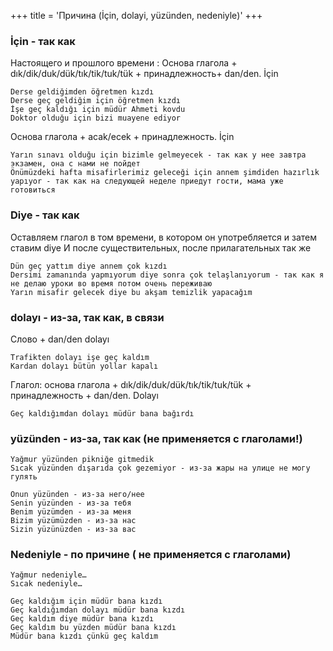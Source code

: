 +++
title = 'Причина (İçin, dolayi, yüzünden, nedeniyle)'
+++

### İçin - так как
Настоящего и прошлого времени : Основа глагола + dık/dik/duk/dük/tık/tik/tuk/tük + принадлежность+ dan/den.   İçin

```text
Derse geldiğimden öğretmen kızdı
Derse geç geldiğim için öğretmen kızdı
İşe geç kaldığı için müdür Ahmeti kovdu
Doktor olduğu için bizi muayene ediyor
```

Основа глагола + acak/ecek + принадлежность. İçin

```text
Yarın sınavı olduğu için bizimle gelmeyecek - так как у нее завтра экзамен, она с нами не пойдет
Önümüzdeki hafta misafirlerimiz geleceği için annem şimdiden hazırlık yapıyor - так как на следующей неделе приедут гости, мама уже готовиться
```

### Diye - так как

Оставляем глагол в том времени, в котором он употребляется и затем ставим diye
И после существительных, после прилагательных так же

```text
Dün geç yattım diye annem çok kızdı
Dersimi zamanında yapmıyorum diye sonra çok telaşlanıyorum - так как я не делаю уроки во время потом очень переживаю
Yarın misafir gelecek diye bu akşam temizlik yapacağım
```


### dolayı - из-за, так как, в связи

Слово + dan/den dolayı
```text
Trafikten dolayı işe geç kaldım
Kardan dolayı bütün yollar kapalı
```

Глагол: основа глагола + dık/dik/duk/dük/tık/tik/tuk/tük + принадлежность + dan/den. Dolayı

```text
Geç kaldığımdan dolayı müdür bana bağırdı
```

### yüzünden - из-за, так как (не применяется с глаголами!)

```text
Yağmur yüzünden pikniğe gitmedik
Sıcak yüzünden dışarıda çok gezemiyor - из-за жары на улице не могу гулять

Onun yüzünden - из-за него/нее
Senin yüzünden - из-за тебя
Benim yüzümden - из-за меня
Bizim yüzümüzden - из-за нас
Sizin yüzünüzden - из-за вас
```


### Nedeniyle - по причине ( не применяется с глаголами)
```text 
Yağmur nedeniyle…
Sıcak nedeniyle…

Geç kaldığım için müdür bana kızdı
Geç kaldığımdan dolayı müdür bana kızdı
Geç kaldım diye müdür bana kızdı
Geç kaldım bu yüzden müdür bana kızdı
Müdür bana kızdı çünkü geç kaldım
``` 
